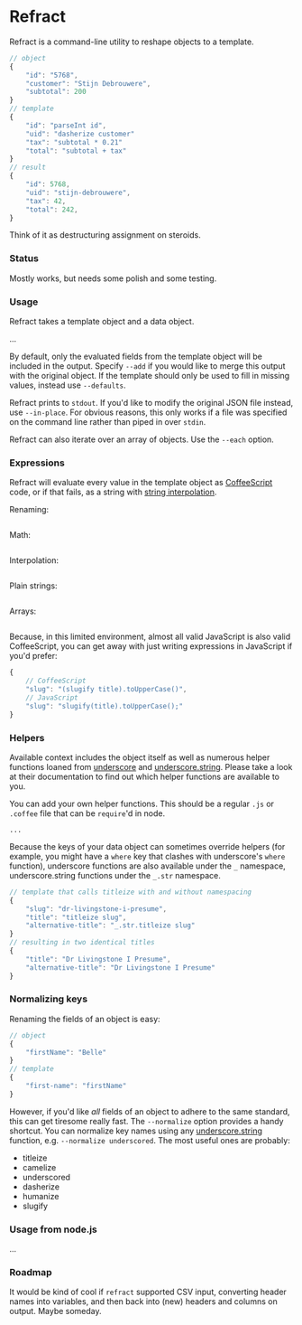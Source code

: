# Refract

Refract is a command-line utility to reshape objects to a template.

```javascript
// object
{
    "id": "5768", 
    "customer": "Stijn Debrouwere", 
    "subtotal": 200
}
// template
{
    "id": "parseInt id", 
    "uid": "dasherize customer"
    "tax": "subtotal * 0.21"
    "total": "subtotal + tax"
}
// result
{
    "id": 5768, 
    "uid": "stijn-debrouwere", 
    "tax": 42, 
    "total": 242, 
}
```

Think of it as destructuring assignment on steroids.

### Status

Mostly works, but needs some polish and some testing.

### Usage

Refract takes a template object and a data object.

...

By default, only the evaluated fields from the template object will be included in the output. Specify `--add` if you would like to merge this output with the original object. If the template should only be used to fill in missing values, instead use `--defaults`.

Refract prints to `stdout`. If you'd like to modify the original JSON file instead, use `--in-place`. For obvious reasons, this only works if a file was specified on the command line rather than piped in over `stdin`.

Refract can also iterate over an array of objects. Use the `--each` option.

### Expressions

Refract will evaluate every value in the template object as [CoffeeScript](http://coffeescript.org/) code, or if that fails, as a string with [string interpolation](http://coffeescript.org/#strings).

Renaming: 

```coffeescript
```

Math: 

```coffeescript
```

Interpolation: 

```coffeescript
```

Plain strings: 

```coffeescript
```

Arrays:

```coffeescript
```

Because, in this limited environment, almost all valid JavaScript is also valid CoffeeScript, you can  get away with just writing expressions in JavaScript if you'd prefer: 

```javascript
{
    // CoffeeScript
    "slug": "(slugify title).toUpperCase()", 
    // JavaScript
    "slug": "slugify(title).toUpperCase();"
}
```

### Helpers

Available context includes the object itself as well as numerous helper functions loaned from [underscore](http://underscorejs.org/) and [underscore.string](https://github.com/epeli/underscore.string). Please take a look at their documentation to find out which helper functions are available to you.

You can add your own helper functions. This should be a regular `.js` or `.coffee` file that can be `require`'d in node.

```shell
...
```

Because the keys of your data object can sometimes override helpers (for example, you might have a `where` key that clashes with underscore's `where` function), underscore functions are also available under the `_` namespace, underscore.string functions under the `_.str` namespace.

```javascript
// template that calls titleize with and without namespacing
{
    "slug": "dr-livingstone-i-presume", 
    "title": "titleize slug", 
    "alternative-title": "_.str.titleize slug"
}
// resulting in two identical titles
{
    "title": "Dr Livingstone I Presume", 
    "alternative-title": "Dr Livingstone I Presume"
}
```

### Normalizing keys

Renaming the fields of an object is easy: 

```javascript
// object
{
    "firstName": "Belle"
}
// template
{
    "first-name": "firstName"
}
```

However, if you'd like _all_ fields of an object to adhere to the same standard, this can get tiresome really fast. The `--normalize` option provides a handy shortcut. You can normalize key names using any [underscore.string](https://github.com/epeli/underscore.string) function, e.g. `--normalize underscored`. The most useful ones are probably: 

* titleize
* camelize
* underscored
* dasherize
* humanize
* slugify

### Usage from node.js

...

### Roadmap

It would be kind of cool if `refract` supported CSV input, converting header names into variables, and then back into (new) headers and columns on output. Maybe someday.

